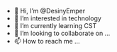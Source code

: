 - 👋 Hi, I’m @DesinyEmper
- 👀 I’m interested in technology
- 🌱 I’m currently learning CST
- 💞️ I’m looking to collaborate on ...
- 📫 How to reach me ...

<!---
DesinyEmper/DesinyEmper is a ✨ special ✨ repository because its `README.md` (this file) appears on your GitHub profile.
You can click the Preview link to take a look at your changes.
--->
